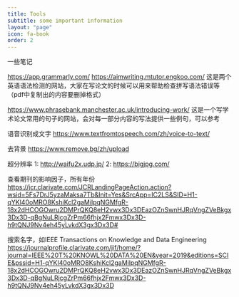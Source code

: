 ```yaml
---
title: Tools
subtitle: some important information
layout: "page"
icon: fa-book
order: 2
---
```


一些笔记

https://app.grammarly.com/
https://aimwriting.mtutor.engkoo.com/
这是两个英语语法检测的网站，大家在写论文的时候可以用来帮助检查拼写语法错误等（pdf中复制出的内容要删掉格式）

https://www.phrasebank.manchester.ac.uk/introducing-work/
这是一个写学术论文常用的句子的网站，会对每一部分内容的写法提供一些例句，可以参考

语音识别成文字
https://www.textfromtospeech.com/zh/voice-to-text/

去背景
https://www.remove.bg/zh/upload

超分辨率
1: http://waifu2x.udp.jp/    2: https://bigjpg.com/

查看期刊的影响因子，所有年份
https://jcr.clarivate.com/JCRLandingPageAction.action?wsid=5Fs7DrJ5yzaMaksa7Tb&Init=Yes&SrcApp=IC2LS&SID=H1-qYKl40oMRO8KshiKcl2gaMilpqNGMfgR-18x2dHCOGOwru2DMPrQKQ8eH2vwx3Dx3DEazOZnSwnHJRqVngZVeBkgx3Dx3D-qBgNuLRjcgZrPm66fhjx2Fmwx3Dx3D-h9tQNJ9Nv4eh45yLvkdX3gx3Dx3D#

搜索名字，如IEEE Transactions on Knowledge and Data Engineering
https://journalprofile.clarivate.com/jif/home/?journal=IEEE%20T%20KNOWL%20DATA%20EN&year=2019&editions=SCIE&pssid=H1-qYKl40oMRO8KshiKcl2gaMilpqNGMfgR-18x2dHCOGOwru2DMPrQKQ8eH2vwx3Dx3DEazOZnSwnHJRqVngZVeBkgx3Dx3D-qBgNuLRjcgZrPm66fhjx2Fmwx3Dx3D-h9tQNJ9Nv4eh45yLvkdX3gx3Dx3D
